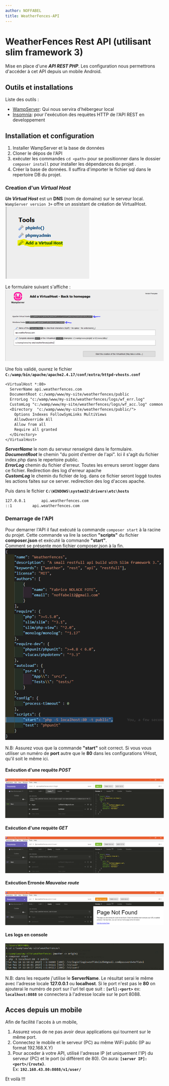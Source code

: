 ```yaml
---
author: NOFFABEL  
title: WeatherFences-API
---
```


# WeatherFences Rest API (utilisant slim framework 3)

Mise en place d'une ***API REST PHP***. Les configuration nous permettrons d'accéder à cet API depuis un mobile Android.  

## Outils et installations  

Liste des outils :  

* [WampServer](http://www.wampserver.com/): Qui nous servira d'hébergeur local  
* [Insomnia](https://insomnia.rest/download/#windows): pour l'exécution des requètes HTTP de l'API REST en developpement  

## Installation et configuration  

1. Installer WampServer et la base de données
2. Cloner le dépos de l'API
3. exécuter les commandes `cd <path>` pour se positionner dans le dossier `composer install` pour installer les dépendances du projet .
4. Créer la base de données. Il suffira d'importer le fichier sql dans le repertoire DB du projet.

### Creation d'un *Virtual Host*

***Un Virtual Host*** est un **DNS** (nom de domaine) sur le serveur local. ``WampServer version 3+`` offre un assistant de création de VirtualHost.  
![Add a Virtual Host sous wampServer](/img/01.png)  

Le formulaire suivant s'affiche :  
![formulaire VHost Wamp](/img/02.png)  

Une fois validé, ouvrez le fichier **`C:/wamp/bin/apache/apache2.4.17/conf/extra/httpd-vhosts.conf`**  

    <VirtualHost *:80>  
      ServerName api.weatherfences.com  
      DocumentRoot c:/wamp/www/my-site/weatherfences/public  
      ErrorLog "c:/wamp/www/my-site/weatherfences/logs/wf_err.log"  
      CustomLog "c:/wamp/www/my-site/weatherfences/logs/wf_acc.log" common  
      <Directory  "c:/wamp/www/my-site/weatherfences/public/">  
        Options Indexes FollowSymLinks MultiViews  
        AllowOverride All  
        Allow from all  
        Require all granted  
      </Directory>  
    </VirtualHost>

***ServerName*** le nom du serveur renseigné dans le formulaire.  
***DocumentRoot*** le chemin "du point d'entrer de l'api". Ici il s'agit du fichier index.php dans le repertoire public.  
***ErrorLog*** chemin du fichier d'erreur. Toutes les erreurs seront logger dans ce fichier. Redirection des log d'erreur apache  
***CustomLog*** le chemin du fichier de log. dans ce fichier seront loggé toutes les actions faites sur ce server. redirection des log d'acces apache.  

Puis dans le fichier **``C:\WINDOWS\system32\drivers\etc\hosts``**  

    127.0.0.1		api.weatherfences.com  
    ::1			api.weatherfences.com  

### Demarrage de l'API  

Pour demarrer l'API il faut exécuté la commande ``composer start`` à la racine du projet.
Cette commande va lire la section **"scripts"** du fichier **composer.json** et exécuté la commande **"start"**.  
Comment se présente mon fichier composer.json à la fin.  
![fichier composer.json](/img/03.png)  

N.B: Assurez vous que la commande **"start"** soit correct. Si vous vous utiliser un numéro de **port** autre que le **80** dans les configurations VHost, qu'il soit le même ici.  

#### Exécution d'une requête *POST*  

![POST request](/img/04.png)

#### Exécution d'une requète *GET*  

![GET request](/img/06.png)

#### Exécution Erronée *Mauvaise route*

![Bad Route](/img/05.png)

#### Les logs en console

![Console Log](/img/07.png)

N.B: dans les requete j'utilise le **ServerName**. Le résultat serai le même avec l'adresse locale **127.0.0.1** ou **localhost**. Si le port n'est pas le **80** on ajouterai le numéro de port sur l'url tel que suit : **``[url]:<port>``** ex: **``localhost:8088``** se connectera à l'adresse locale sur le port 8088.

## Acces depuis un mobile

Afin de facilité l'accés à un mobile,  

1. Assurez vous de ne pas avoir deux applications qui tournent sur le même port.  
1. Connectez le mobile et le serveur (PC) au même WiFi public (IP au format 192.168.X.Y)
1. Pour acceder à votre API, utilisé l'adresse IP (et uniquement l'IP) du serveur (PC) et le port (si différent de 80). On aura: **``[server IP]:<port>/{route}``**.  
    Ex: **``192.168.43.80:8088/v1/user/``**

Et voilà !!!
